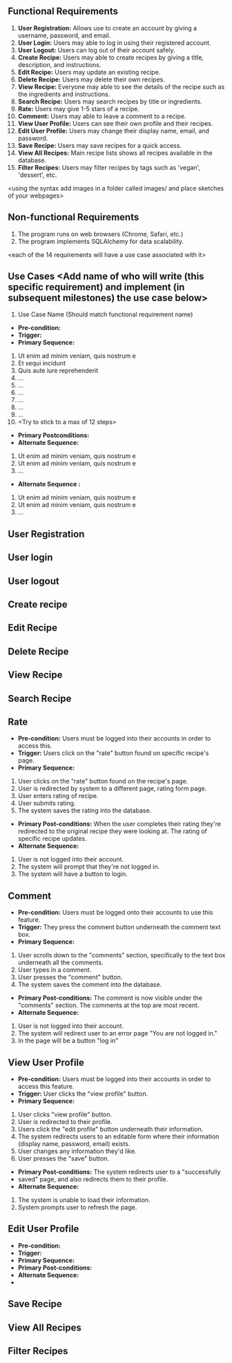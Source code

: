 ## Functional Requirements
1. **User Registration:** Allows use to create an account by giving a username, password, and email.
2. **User Login:** Users may able to log in using their registered account.
3. **User Logout:** Users can log out of their account safely.
4. **Create Recipe:** Users may able to create recipes by giving a title, description, and instructions. 
5. **Edit Recipe:** Users may update an existing recipe.
6. **Delete Recipe:** Users may delete their own recipes.
7. **View Recipe:** Everyone may able to see the details of the recipe such as the ingredients and instructions. 
8. **Search Recipe:** Users may search recipes by title or ingredients.
9. **Rate:** Users may give 1-5 stars of a recipe. 
10. **Comment:** Users may able to leave a comment to a recipe. 
11. **View User Profile:** Users can see their own profile and their recipes. 
12. **Edit User Profile:** Users may change their display name, email, and password. 
13. **Save Recipe:** Users may save recipes for a quick access. 
14. **View All Recipes:** Main recipe lists shows all recipes available in the database. 
15. **Filter Recipes:** Users may filter recipes by tags such as 'vegan', 'dessert', etc.

<using the syntax [](images/ui1.png) add images in a folder called images/ and place sketches of your webpages>

## Non-functional Requirements
1. The program runs on web browsers (Chrome, Safari, etc.)
2. The program implements SQLAlchemy for data scalability.

<each of the 14 requirements will have a use case associated with it>
## Use Cases <Add name of who will write (this specific requirement) and implement (in subsequent milestones) the use case below>
1. Use Case Name (Should match functional requirement name)
- **Pre-condition:** <can be a list or short description>
- **Trigger:** <can be a list or short description>
- **Primary Sequence:**
1. Ut enim ad minim veniam, quis nostrum e
2. Et sequi incidunt
3. Quis aute iure reprehenderit
4. ...
5. ...
6. ...
7. ...
8. ...
9. ...
10. <Try to stick to a max of 12 steps>
- **Primary Postconditions:** <can be a list or short description>
- **Alternate Sequence:** <you can have more than one alternate sequence to
describe multiple issues that may arise and their outcomes>
1. Ut enim ad minim veniam, quis nostrum e
2. Ut enim ad minim veniam, quis nostrum e
3. ...
- **Alternate Sequence <optional>:** <you can have more than one alternate sequence to describe multiple issues that may arise>
1. Ut enim ad minim veniam, quis nostrum e
2. Ut enim ad minim veniam, quis nostrum e
3. ...

## User Registration <Dom>
## User login <Dom>
## User logout <Dom>
## Create recipe <Dom> 
## Edit Recipe <Dom>
## Delete Recipe <Dom>
## View Recipe <Dom>
## Search Recipe<Dom>


## Rate <Frances>
- **Pre-condition:** Users must be logged into their accounts in order to 
access this.
- **Trigger:** Users click on the "rate" button found on specific recipe's page.
- **Primary Sequence:**
1. User clicks on the "rate" button found on the recipe's page.
2. User is redirected by system to a different page, rating form page.
3. User enters rating of recipe.
4. User submits rating.
5. The system saves the rating into the database.
- **Primary Post-conditions:** When the user completes their rating they're redirected
to the original recipe they were looking at. The rating of specific recipe updates.
- **Alternate Sequence:** 
1. User is not logged into their account.
2. The system will prompt that they're not logged in.
3. The system will have a button to login.

## Comment <Frances>
- **Pre-condition:** Users must be logged onto their accounts to use
this feature.
- **Trigger:** They press the comment button underneath the comment text box.
- **Primary Sequence:**
1. User scrolls down to the "comments" section, specifically to the text box 
underneath all the comments.
2. User types in a comment.
3. User presses the "comment" button.
4. The system saves the comment into the database.
- **Primary Post-conditions:** The comment is now visible under the "comments" section.
The comments at the top are most recent.
- **Alternate Sequence:** 
1. User is not logged into their account.
2. The system will redirect user to an error page "You are not logged in."
3. In the page will be a button "log in"

## View User Profile <Frances>
- **Pre-condition:** Users must be logged into their accounts in order
to access this feature.
- **Trigger:** User clicks the "view profile" button.
- **Primary Sequence:**
1. User clicks "view profile" button.
2. User is redirected to their profile.
3. Users click the "edit profile" button underneath their information.
4. The system redirects users to an editable form where their information
   (display name, password, email) exists.
5. User changes any information they'd like.
6. User presses the "save" button.
- **Primary Post-conditions:** The system redirects user to a "successfully 
- saved" page, and also redirects them to their profile.
- **Alternate Sequence:** 
1. The system is unable to load their information.
2. System prompts user to refresh the page.

## Edit User Profile <Frances>
- **Pre-condition:** 
- **Trigger:** 
- **Primary Sequence:**
- **Primary Post-conditions:** 
- **Alternate Sequence:** 
- 
## Save Recipe <Frances>
## View All Recipes <Frances>
## Filter Recipes <Frances>
